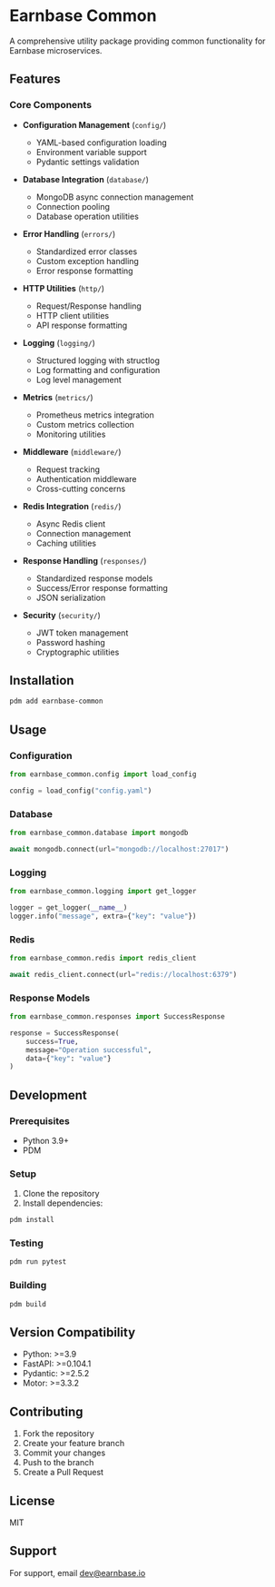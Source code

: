 # Earnbase Common

A comprehensive utility package providing common functionality for Earnbase microservices.

## Features

### Core Components

- **Configuration Management** (`config/`)
  - YAML-based configuration loading
  - Environment variable support
  - Pydantic settings validation

- **Database Integration** (`database/`)
  - MongoDB async connection management
  - Connection pooling
  - Database operation utilities

- **Error Handling** (`errors/`)
  - Standardized error classes
  - Custom exception handling
  - Error response formatting

- **HTTP Utilities** (`http/`)
  - Request/Response handling
  - HTTP client utilities
  - API response formatting

- **Logging** (`logging/`)
  - Structured logging with structlog
  - Log formatting and configuration
  - Log level management

- **Metrics** (`metrics/`)
  - Prometheus metrics integration
  - Custom metrics collection
  - Monitoring utilities

- **Middleware** (`middleware/`)
  - Request tracking
  - Authentication middleware
  - Cross-cutting concerns

- **Redis Integration** (`redis/`)
  - Async Redis client
  - Connection management
  - Caching utilities

- **Response Handling** (`responses/`)
  - Standardized response models
  - Success/Error response formatting
  - JSON serialization

- **Security** (`security/`)
  - JWT token management
  - Password hashing
  - Cryptographic utilities

## Installation

```bash
pdm add earnbase-common
```

## Usage

### Configuration

```python
from earnbase_common.config import load_config

config = load_config("config.yaml")
```

### Database

```python
from earnbase_common.database import mongodb

await mongodb.connect(url="mongodb://localhost:27017")
```

### Logging

```python
from earnbase_common.logging import get_logger

logger = get_logger(__name__)
logger.info("message", extra={"key": "value"})
```

### Redis

```python
from earnbase_common.redis import redis_client

await redis_client.connect(url="redis://localhost:6379")
```

### Response Models

```python
from earnbase_common.responses import SuccessResponse

response = SuccessResponse(
    success=True,
    message="Operation successful",
    data={"key": "value"}
)
```

## Development

### Prerequisites

- Python 3.9+
- PDM

### Setup

1. Clone the repository
2. Install dependencies:
```bash
pdm install
```

### Testing

```bash
pdm run pytest
```

### Building

```bash
pdm build
```

## Version Compatibility

- Python: >=3.9
- FastAPI: >=0.104.1
- Pydantic: >=2.5.2
- Motor: >=3.3.2

## Contributing

1. Fork the repository
2. Create your feature branch
3. Commit your changes
4. Push to the branch
5. Create a Pull Request

## License

MIT

## Support

For support, email dev@earnbase.io 